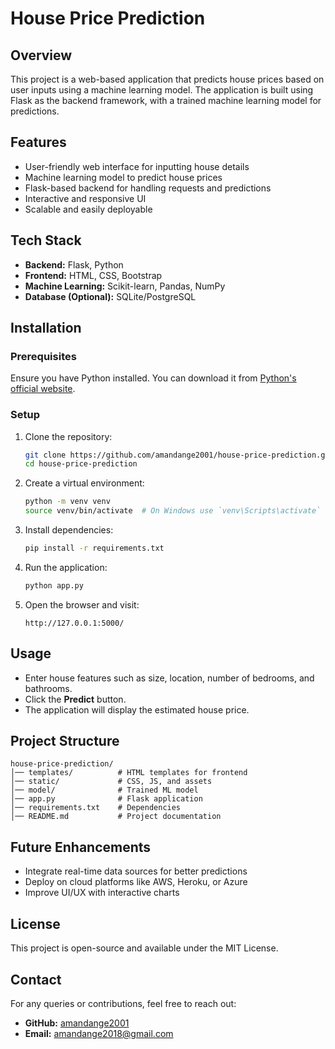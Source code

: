 # House Price Prediction

## Overview
This project is a web-based application that predicts house prices based on user inputs using a machine learning model. The application is built using Flask as the backend framework, with a trained machine learning model for predictions.

## Features
- User-friendly web interface for inputting house details
- Machine learning model to predict house prices
- Flask-based backend for handling requests and predictions
- Interactive and responsive UI
- Scalable and easily deployable

## Tech Stack
- **Backend:** Flask, Python
- **Frontend:** HTML, CSS, Bootstrap
- **Machine Learning:** Scikit-learn, Pandas, NumPy
- **Database (Optional):** SQLite/PostgreSQL

## Installation

### Prerequisites
Ensure you have Python installed. You can download it from [Python's official website](https://www.python.org/downloads/).

### Setup
1. Clone the repository:
   ```bash
   git clone https://github.com/amandange2001/house-price-prediction.git
   cd house-price-prediction
   ```
2. Create a virtual environment:
   ```bash
   python -m venv venv
   source venv/bin/activate  # On Windows use `venv\Scripts\activate`
   ```
3. Install dependencies:
   ```bash
   pip install -r requirements.txt
   ```
4. Run the application:
   ```bash
   python app.py
   ```
5. Open the browser and visit:
   ```
   http://127.0.0.1:5000/
   ```

## Usage
- Enter house features such as size, location, number of bedrooms, and bathrooms.
- Click the **Predict** button.
- The application will display the estimated house price.

## Project Structure
```
house-price-prediction/
│── templates/          # HTML templates for frontend
│── static/             # CSS, JS, and assets
│── model/              # Trained ML model
│── app.py              # Flask application
│── requirements.txt    # Dependencies
│── README.md           # Project documentation
```

## Future Enhancements
- Integrate real-time data sources for better predictions
- Deploy on cloud platforms like AWS, Heroku, or Azure
- Improve UI/UX with interactive charts

## License
This project is open-source and available under the MIT License.

## Contact
For any queries or contributions, feel free to reach out:
- **GitHub:** [amandange2001](https://github.com/amandange2001)
- **Email:** amandange2018@gmail.com

 
            
